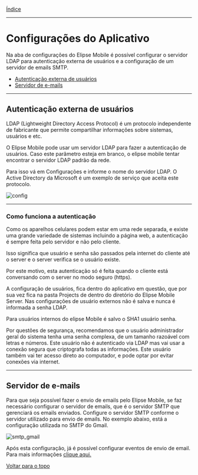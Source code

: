[Índice](README.md#manual-elipse-mobile)
_________________________________________

# Configurações do Aplicativo

Na aba de configurações do Elipse Mobile é possível configurar o servidor LDAP para autenticação externa de usuários e a configuração de um servidor de emails SMTP.

  - [Autenticação externa de usuários](config_app.md#autenticação-externa-de-usuários)
  - [Servidor de e-mails](config_app.md#servidor-de-e-mails)

_________________________________________

## Autenticação externa de usuários

LDAP (Lightweight Directory Access Protocol) é um protocolo independente de fabricante que permite compartilhar informações sobre sistemas, usuários e etc.

O Elipse Mobile pode usar um servidor LDAP para fazer a autenticação de usuários.
Caso este parâmetro esteja em branco, o elipse mobile tentar encontrar o servidor LDAP padrão da rede.

Para isso vá em Configurações e informe o nome do servidor LDAP. O Active Directory da Microsoft é um exemplo de serviço que aceita este protocolo.

![config](https://cloud.githubusercontent.com/assets/26389485/24053355/8c4aa29e-0b17-11e7-84c0-d2ffc2ab07ee.png)

_________________________________________

### Como funciona a autenticação

Como os aparelhos celulares podem estar em uma rede separada, e existe uma grande variedade de sistemas incluindo a página web, a autenticação é sempre feita pelo servidor e não pelo cliente.

Isso significa que usuário e senha são passados pela internet do cliente até o server e o server verifica se o usuário existe.

Por este motivo, esta autenticação só é feita quando o cliente está conversando com o server no modo seguro (https).

A configuração de usuários, fica dentro do aplicativo em questão, que por sua vez fica na pasta Projects de dentro do diretório do Elipse Mobile Server. Nas configurações de usuário externos não é salva e nunca é informada a senha LDAP.

Para usuários internos do elipse Mobile é salvo o SHA1 usuário senha.

Por questões de segurança, recomendamos que o usuário administrador geral do sistema tenha uma senha complexa, de um tamanho razoável com letras e números. Este usuário não é autenticado via LDAP mas vai usar a conexão segura que criptografa todas as informações.
Este usuário também vai ter acesso direto ao computador, e pode optar por evitar conexões via internet.

_________________________________________

## Servidor de e-mails

  Para que seja possível fazer o envio de emails pelo Elipse Mobile, se faz necessário configurar o servidor de emails, que é o servidor SMTP que gerenciará os emails enviados.
  Configure o servidor SMTP conforme o servidor utilizado para envio de emails.
  No exemplo abaixo, está a configuração utilizada no SMTP do Gmail.

![smtp_gmail](https://cloud.githubusercontent.com/assets/26389485/23870246/99d9a56a-0804-11e7-8396-f8da5003b032.png)

  Após esta configuração, já é possível configurar eventos de envio de email. Para mais informações [clique aqui.](events.md#email)
  
  [Voltar para o topo](config_app.md)

